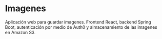 # Imagenes

Aplicación web para guardar imagenes. Frontend React, backend Spring Boot, autenticación por medio de Auth0 y almacenamiento de las imagenes en Amazon S3.
